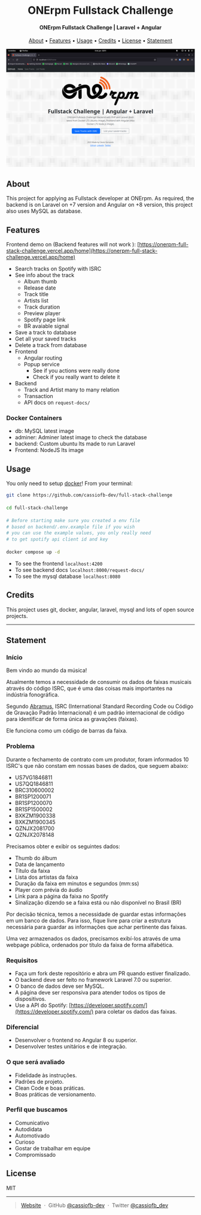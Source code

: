 <h1 align="center">
  ONErpm Fullstack Challenge
</h1>

<h4 align="center">ONErpm Fullstack Challenge | Laravel + Angular</h4>

<p align="center">
  <a href="#about">About</a> •
  <a href="#features">Features</a> •
  <a href="#usage">Usage</a> •
  <a href="#credits">Credits</a> •
  <a href="#license">License</a> •
  <a href="#statement">Statement</a>
</p>

![screenshot](screenshot.png)

## About

This project for applying as Fullstack developer at ONErpm. As required, the backend is on Laravel on +7 version and Angular on +8 version, this project also uses MySQL as database.

## Features

Frontend demo on (Backend features will not work ):
[https://onerpm-full-stack-challenge.vercel.app/home](https://onerpm-full-stack-challenge.vercel.app/home)

- Search tracks on Spotify with ISRC
- See info about the track
  - Album thumb
  - Release date
  - Track title
  - Artists list
  - Track duration
  - Preview player
  - Spotify page link
  - BR avaiable signal
- Save a track to database
- Get all your saved tracks
- Delete a track from database
- Frontend
  - Angular routing
  - Popup service
    - See if you actions were really done
    - Check if you really want to delete it
- Backend
  - Track and Artist many to many relation
  - Transaction
  - API docs on ``request-docs/``

### Docker Containers

- db: MySQL latest image
- adminer: Adminer latest image to check the database
- backend: Custom ubuntu lts made to run Laravel
- Frontend: NodeJS lts image


## Usage

You only need to setup [docker](https://www.docker.com/)! From your terminal:

```sh
git clone https://github.com/cassiofb-dev/full-stack-challenge

cd full-stack-challenge

# Before starting make sure you created a env file
# based on backend/.env.example file if you wish
# you can use the example values, you only really need
# to get spotify api client id and key

docker compose up -d
```

- To see the frontend ``localhost:4200``
- To see backend docs ``localhost:8000/request-docs/``
- To see the mysql database ``localhost:8080``

## Credits

This project uses git, docker, angular, laravel, mysql and lots of open source projects.

---

## Statement

### Início

Bem vindo ao mundo da música!

Atualmente temos a necessidade de consumir os dados de faixas musicais através do código ISRC, que é uma das coisas mais importantes na indústria fonográfica.

Segundo [Abramus](https://www.abramus.org.br/musica/isrc/), ISRC (International Standard Recording Code ou Código de Gravação Padrão Internacional) é um padrão internacional de código para identificar de forma única as gravações (faixas).

Ele funciona como um código de barras da faixa.


### Problema

Durante o fechamento de contrato com um produtor, foram informados 10 ISRC's que não constam em nossas bases de dados, que seguem abaixo:

* US7VG1846811
* US7QQ1846811
* BRC310600002
* BR1SP1200071
* BR1SP1200070
* BR1SP1500002
* BXKZM1900338
* BXKZM1900345
* QZNJX2081700
* QZNJX2078148

Precisamos obter e exibir os seguintes dados:

* Thumb do álbum
* Data de lançamento
* Título da faixa
* Lista dos artistas da faixa
* Duração da faixa em minutos e segundos (mm:ss)
* Player com prévia do áudio
* Link para a página da faixa no Spotify
* Sinalização dizendo se a faixa está ou não disponível no Brasil (BR)

Por decisão técnica, temos a necessidade de guardar estas informações em um banco de dados. Para isso, fique livre para criar a estrutura necessária para guardar as informações que achar pertinente das faixas.

Uma vez armazenados os dados, precisamos exibí-los através de uma webpage pública, ordenados por título da faixa de forma alfabética.


### Requisitos

* Faça um fork deste repositório e abra um PR quando estiver finalizado.
* O backend deve ser feito no framework Laravel 7.0 ou superior.
* O banco de dados deve ser MySQL.
* A página deve ser responsiva para atender todos os tipos de dispositivos.
* Use a API do Spotify: [https://developer.spotify.com/](https://developer.spotify.com/) para coletar os dados das faixas.


### Diferencial

* Desenvolver o frontend no Angular 8 ou superior.
* Desenvolver testes unitários e de integração.


### O que será avaliado

* Fidelidade às instruções.
* Padrões de projeto.
* Clean Code e boas práticas.
* Boas práticas de versionamento.


### Perfil que buscamos

* Comunicativo
* Autodidata
* Automotivado
* Curioso
* Gostar de trabalhar em equipe
* Compromissado

## License

MIT

---

> [Website](https://cassiofernando.netlify.app/) &nbsp;&middot;&nbsp;
> GitHub [@cassiofb-dev](https://github.com/cassiofb-dev) &nbsp;&middot;&nbsp;
> Twitter [@cassiofb_dev](https://twitter.com/cassiofb_dev)
